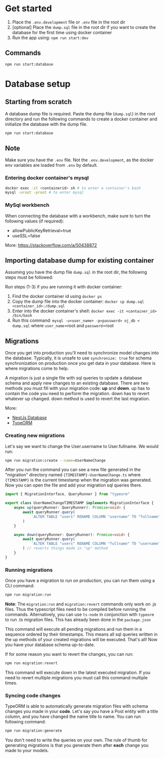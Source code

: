 
# Get started

1. Place the `.env.development` file or `.env` file in the root dir
2. [optional] Place the `dump.sql` file in the root dir if you want to create the database for the first time using docker container 
4. Run the app using: `npm run start:dev`

## Commands

```bash
npm run start:database
```

# Database setup

## Starting from scratch

A database dump file is required. Paste the dump file (`dump.sql`) in the root directory and run the following commands to create a docker container and initialize the database with the dump file.

```bash
npm run start:database
```

## Note

Make sure you have the `.env` file. Not the `.env.development`, as the docker env variables are loaded from `.env` by default.

### Entering docker container's mysql

```sh
docker exec -it <containerid> sh # to enter a container's bash
mysql -uroot -proot # to enter mysql
```

### MySql workbench
When connecting the database with a workbench, make sure to turn the following values (if required): 

- allowPublicKeyRetrieval=true
- useSSL=false

More: https://stackoverflow.com/a/50438872 

## Importing database dump for existing container

Assuming you have the dump file `dump.sql` in the root dir, the following steps must be followed:

Run steps (1-3) if you are running it with docker container:

1. Find the docker container id using `docker ps` 
2. Copy the dump file into the docker container: `docker cp dump.sql <container_id>:/dump.sql`
3. Enter into the docker container's shell: `docker exec -it <container_id> /bin/bash`
4. Run this command: `mysql -u<user_name> -p<password> oj_db < dump.sql` where `user_name`=root and `password`=root


## Migrations

Once you get into production you'll need to synchronize model changes into the database. Typically, it is unsafe to use `synchronize: true` for schema synchronization on production once you get data in your database. Here is where migrations come to help.

A migration is just a single file with sql queries to update a database schema and apply new changes to an existing database. There are two methods you must fill with your migration code: **up** and **down**. up has to contain the code you need to perform the migration. down has to revert whatever up changed. down method is used to revert the last migration.

More: 

- [NestJs Database](https://docs.nestjs.com/techniques/database)
- [TypeORM](https://typeorm.io/migration)

### Creating new migrations

Let's say we want to change the User.username to User.fullname. We would run: 
```bash
npm run migration:create --name=UserNameChange
``` 
After you run the command you can see a new file generated in the "migration" directory named `{TIMESTAMP}-UserNameChange.ts` where `{TIMESTAMP}` is the current timestamp when the migration was generated. Now you can open the file and add your migration sql queries there.

```ts
import { MigrationInterface, QueryRunner } from "typeorm"

export class UserNameChangeTIMESTAMP implements MigrationInterface {
    async up(queryRunner: QueryRunner): Promise<void> {
        await queryRunner.query(
            `ALTER TABLE "users" RENAME COLUMN "username" TO "fullname"`,
        )
    }

    async down(queryRunner: QueryRunner): Promise<void> {
        await queryRunner.query(
            `ALTER TABLE "users" RENAME COLUMN "fullname" TO "username"`,
        ) // reverts things made in "up" method
    }
}
```

### Running migrations

Once you have a migration to run on production, you can run them using a CLI command:

```ts
npm run migration:run
```

 **Note**: The `migration:run` and `migration:revert` commands only work on .js files. Thus the typescript files need to be compiled before running the commands. Alternatively, you can use `ts-node` in conjunction with `typeorm` to run .ts migration files. This has already been done in the `package.json`

This command will execute all pending migrations and run them in a sequence ordered by their timestamps. This means all sql queries written in the up methods of your created migrations will be executed. That's all! Now you have your database schema up-to-date.

If for some reason you want to revert the changes, you can run:

```ts
npm run migration:revert
```
This command will execute down in the latest executed migration. If you need to revert multiple migrations you must call this command multiple times.



### Syncing code changes

TypeORM is able to automatically generate migration files with schema changes you made in your **code**. Let's say you have a Post entity with a title column, and you have changed the name title to name. You can run following command:

```ts
npm run migration:generate
```
You don't need to write the queries on your own. The rule of thumb for generating migrations is that you generate them after **each** change you made to your models. 
